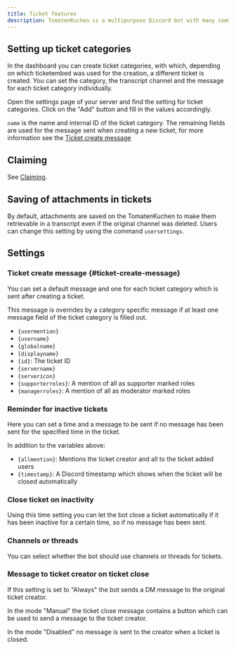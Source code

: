 ```yaml
---
title: Ticket features
description: TomatenKuchen is a multipurpose Discord bot with many common and innovative features for your server. Explains the ticket system and the setup and settings of it.
---
```


## Setting up ticket categories

In the dashboard you can create ticket categories, with which, depending on which ticketembed was used for the creation, a different ticket is created.
You can set the category, the transcript channel and the message for each ticket category individually.

Open the settings page of your server and find the setting for ticket categories. Click on the "Add" button and fill in the values accordingly.

`name` is the name and internal ID of the ticket category. The remaining fields are used for the message sent when creating a new ticket, for more information see the [Ticket create message](#ticket-create-message)

## Claiming

See [Claiming](./claiming).

## Saving of attachments in tickets

By default, attachments are saved on the TomatenKuchen to make them retrievable in a transcript even if the original channel was deleted.
Users can change this setting by using the command `usersettings`.

## Settings

### Ticket create message {#ticket-create-message}

You can set a default message and one for each ticket category which is sent after creating a ticket.

This message is overrides by a category specific message if at least one message field of the ticket category is filled out.

- `{usermention}`
- `{username}`
- `{globalname}`
- `{displayname}`
- `{id}`: The ticket ID
- `{servername}`
- `{servericon}`
- `{supporterroles}`: A mention of all as supporter marked roles
- `{managerroles}`: A mention of all as moderator marked roles

### Reminder for inactive tickets

Here you can set a time and a message to be sent if no message has been sent for the specified time in the ticket.

In addition to the variables above:

- `{allmention}`: Mentions the ticket creator and all to the ticket added users
- `{timestamp}`: A Discord timestamp which shows when the ticket will be closed automatically

### Close ticket on inactivity

Using this time setting you can let the bot close a ticket automatically if it has been inactive for a certain time, so if no message has been sent.

### Channels or threads

You can select whether the bot should use channels or threads for tickets.

### Message to ticket creator on ticket close

If this setting is set to "Always" the bot sends a DM message to the original ticket creator.

In the mode "Manual" the ticket close message contains a button which can be used to send a message to the ticket creator.

In the mode "Disabled" no message is sent to the creator when a ticket is closed.
